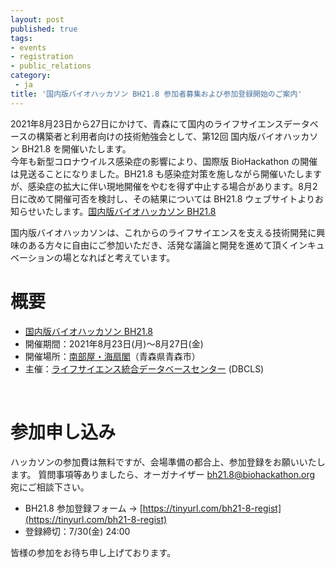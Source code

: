```yaml
---
layout: post
published: true
tags:
- events
- registration
- public_relations
category:
 - ja
title: '国内版バイオハッカソン BH21.8 参加者募集および参加登録開始のご案内'
---
```

2021年8月23日から27日にかけて、青森にて国内のライフサイエンスデータベースの構築者と利用者向けの技術勉強会として、第12回 国内版バイオハッカソン BH21.8 を開催いたします。<br />今年も新型コロナウイルス感染症の影響により、国際版 BioHackathon の開催は見送ることになりました。BH21.8 も感染症対策を施しながら開催いたしますが、感染症の拡大に伴い現地開催をやむを得ず中止する場合があります。8月2日に改めて開催可否を検討し、その結果については BH21.8 ウェブサイトよりお知らせいたします。[国内版バイオハッカソン BH21.8](http://wiki.lifesciencedb.jp/mw/BH21.8)

国内版バイオハッカソンは、これからのライフサイエンスを支える技術開発に興味のある方々に自由にご参加いただき、活発な議論と開発を進めて頂くインキュベーションの場となればと考えています。
<br />

# 概要
*  [国内版バイオハッカソン BH21.8](http://wiki.lifesciencedb.jp/mw/BH21.8)
*  開催期間：2021年8月23日(月)〜8月27日(金)
*  開催場所：[南部屋・海扇閣](https://www.kaisenkaku.com/)（青森県青森市）
*  主催：[ライフサイエンス統合データベースセンター](https://dbcls.rois.ac.jp/) (DBCLS)

<br />

# 参加申し込み
ハッカソンの参加費は無料ですが、会場準備の都合上、参加登録をお願いいたします。
質問事項等ありましたら、オーガナイザー bh21.8@biohackathon.org 宛にご相談下さい。

*  BH21.8 参加登録フォーム → [https://tinyurl.com/bh21-8-regist](https://tinyurl.com/bh21-8-regist)
*  登録締切：7/30(金) 24:00

皆様の参加をお待ち申し上げております。
